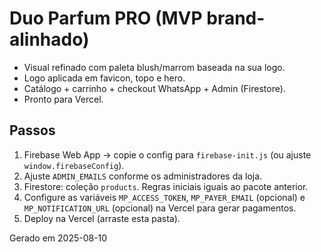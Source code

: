 # Duo Parfum PRO (MVP brand-alinhado)

- Visual refinado com paleta blush/marrom baseada na sua logo.
- Logo aplicada em favicon, topo e hero.
- Catálogo + carrinho + checkout WhatsApp + Admin (Firestore).
- Pronto para Vercel.

## Passos
1. Firebase Web App → copie o config para `firebase-init.js` (ou ajuste `window.firebaseConfig`).
2. Ajuste `ADMIN_EMAILS` conforme os administradores da loja.
3. Firestore: coleção `products`. Regras iniciais iguais ao pacote anterior.
4. Configure as variáveis `MP_ACCESS_TOKEN`, `MP_PAYER_EMAIL` (opcional) e `MP_NOTIFICATION_URL` (opcional) na Vercel para gerar pagamentos.
5. Deploy na Vercel (arraste esta pasta).

Gerado em 2025-08-10
